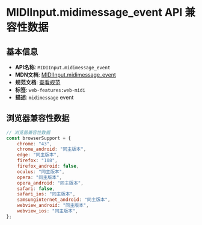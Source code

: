 # MIDIInput.midimessage_event API 兼容性数据

## 基本信息

- **API名称**: `MIDIInput.midimessage_event`
- **MDN文档**: [MIDIInput.midimessage_event](https://developer.mozilla.org/docs/Web/API/MIDIInput/midimessage_event)
- **规范文档**: [查看规范](https://webaudio.github.io/web-midi-api/#dom-midiinput-onmidimessage)
- **标签**: `web-features:web-midi`
- **描述**: `midimessage` event

## 浏览器兼容性数据

```javascript
// 浏览器兼容性数据
const browserSupport = {
    chrome: "43",
    chrome_android: "同主版本",
    edge: "同主版本",
    firefox: "108",
    firefox_android: false,
    oculus: "同主版本",
    opera: "同主版本",
    opera_android: "同主版本",
    safari: false,
    safari_ios: "同主版本",
    samsunginternet_android: "同主版本",
    webview_android: "同主版本",
    webview_ios: "同主版本",
};

```

